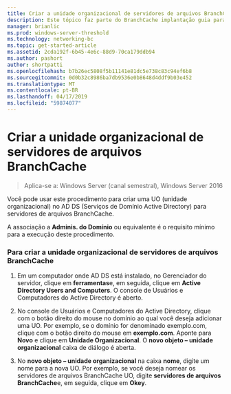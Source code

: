 ```yaml
---
title: Criar a unidade organizacional de servidores de arquivos BranchCache
description: Este tópico faz parte do BranchCache implantação guia para o Windows Server 2016, que demonstra como implantar o BranchCache nos modos de cache hospedado e distribuído para otimizar o uso de largura de banda WAN em filiais
manager: brianlic
ms.prod: windows-server-threshold
ms.technology: networking-bc
ms.topic: get-started-article
ms.assetid: 2cda192f-6b45-4e6c-88d9-70ca179ddb94
ms.author: pashort
author: shortpatti
ms.openlocfilehash: b7b26ec5808f5b11141e81dc5e738c83c94ef6b8
ms.sourcegitcommit: 0d0b32c8986ba7db9536e0b8648d4ddf9b03e452
ms.translationtype: MT
ms.contentlocale: pt-BR
ms.lasthandoff: 04/17/2019
ms.locfileid: "59874077"
---
```

# <a name="create-the-branchcache-file-servers-organizational-unit"></a>Criar a unidade organizacional de servidores de arquivos BranchCache

>Aplica-se a: Windows Server (canal semestral), Windows Server 2016

Você pode usar este procedimento para criar uma UO (unidade organizacional) no AD DS (Serviços de Domínio Active Directory) para servidores de arquivos BranchCache.  
  
A associação a **Adminis. do Domínio** ou equivalente é o requisito mínimo para a execução deste procedimento.  
  
### <a name="to-create-the-branchcache-file-servers-organizational-unit"></a>Para criar a unidade organizacional de servidores de arquivos BranchCache  
  
1.  Em um computador onde AD DS está instalado, no Gerenciador do servidor, clique em **ferramentas**e, em seguida, clique em **Active Directory Users and Computers**. O console de Usuários e Computadores do Active Directory é aberto.  
  
2.  No console de Usuários e Computadores do Active Directory, clique com o botão direito do mouse no domínio ao qual você deseja adicionar uma UO. Por exemplo, se o domínio for denominado exemplo.com, clique com o botão direito do mouse em **exemplo.com**. Aponte para **Novo** e clique em **Unidade Organizacional**. O **novo objeto – unidade organizacional** caixa de diálogo é aberta.  
  
3.  No **novo objeto – unidade organizacional** na caixa **nome**, digite um nome para a nova UO. Por exemplo, se você deseja nomear os servidores de arquivos BranchCache UO, digite **servidores de arquivos BranchCache**e, em seguida, clique em **Okey**.  
  


